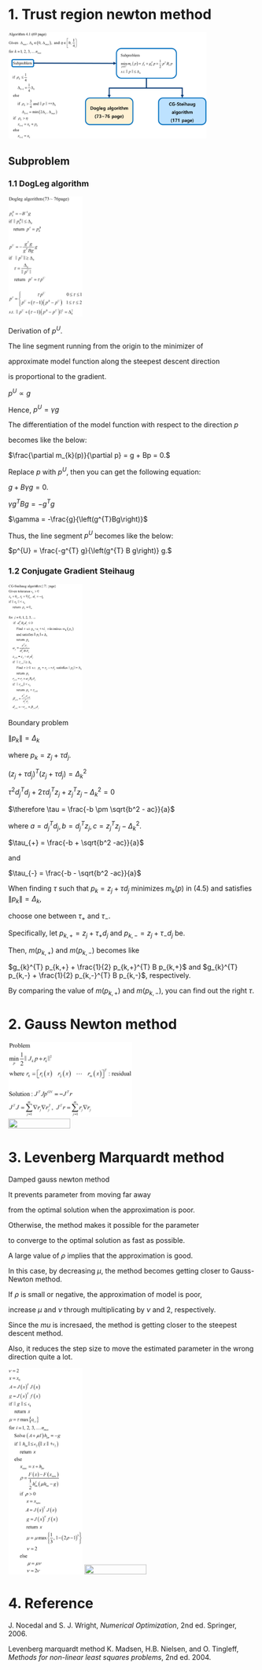 # 1. Trust region newton method
<img src="/trust region newton method/trust_region_algorithm_figure.png" width="80%" height="80%"/>

## Subproblem

### 1.1 DogLeg algorithm

<img src="/trust region newton method/dogleg_algorithm.png" width="30%" height="30%"/>

Derivation of $p^{U}$.

The line segment running from the origin to the minimizer of 

approximate model function along the steepest descent direction

is proportional to the gradient.

$p^{U} \propto g$

Hence, $p^{U} = \gamma g$

The differentiation of the model function with respect to the direction $p$

becomes like the below:

$\frac{\partial m_{k}(p)}{\partial p} = g + Bp = 0.$

Replace $p$ with $p^{U}$, then you can get the following equation:

$g + B \gamma g = 0.$

$\gamma g^{T} B g = - g^{T} g$

$\gamma = -\frac{g}{\left(g^{T}Bg\right)}$

Thus, the line segment $p^{U}$ becomes like the below:

$p^{U} = \frac{-g^{T} g}{\left(g^{T} B g\right)} g.$

### 1.2 Conjugate Gradient Steihaug

<img src="/CG_Steihaug/cg_steihaug_algorithm.png" width="30%" height="30%"/>

Boundary problem

$\lVert p_{k} \rVert=\Delta_k$

where $p_{k} = z_{j} + \tau d_{j}.$

$\left(z_{j} + \tau d_{j} \right)^{T}\left(z_{j} + \tau d_{j} \right) = \Delta_{k}^{2}$

$\tau^2 d_{j}^{T} d_{j} + 2 \tau d_{j}^{T} z_{j} + z_{j}^{T} z_{j} - \Delta_{k}^2 = 0$

$\therefore \tau = \frac{-b \pm \sqrt{b^2 - ac}}{a}$

where $a = d_{j}^{T} d_{j}, b = d_{j}^{T} z_{j}, c = z_{j}^{T} z_{j} - \Delta_{k}^{2}.$

$\tau_{+} = \frac{-b + \sqrt{b^2 -ac}}{a}$

and

$\tau_{-} = \frac{-b - \sqrt{b^2 -ac}}{a}$

When finding $\tau$ such that $p_{k} = z_{j} + \tau d_{j}$ minimizes $m_{k}\left(p\right)$ in (4.5) and satisfies $\lVert p_{k} \rVert = \Delta_{k}$,

choose one between $\tau_{+}$ and $\tau_{-}$.

Specifically, let $p_{k,+} = z_{j} + \tau_{+} d_{j}$ and $p_{k,-} = z_{j} + \tau_{-} d_{j}$ be.

Then, $m(p_{k,+})$ and $m(p_{k,-})$ becomes like 

$g_{k}^{T} p_{k,+} + \frac{1}{2} p_{k,+}^{T} B p_{k,+}$ and $g_{k}^{T} p_{k,-} + \frac{1}{2} p_{k,-}^{T} B p_{k,-}$, respectively.

By comparing the value of $m(p_{k,+})$ and $m(p_{k,-})$, you can find out the right $\tau$.

# 2. Gauss Newton method

<img src="/gauss newton method/gauss_newton_algorithm.png" width="50%" height="50%"/>

<img src="/gauss newton method/gauss_newton_method_result.gif " width="50%" height="50%"/>

# 3. Levenberg Marquardt method

Damped gauss newton method

It prevents parameter from moving far away 

from the optimal solution when the approximation is poor.

Otherwise, the method makes it possible for the parameter 

to converge to the optimal solution as fast as possible.

A large value of $\rho$ implies that the approximation is good.

In this case, by decreasing $\mu$, the method becomes getting closer to Gauss-Newton method.

If $\rho$ is small or negative, the approximation of model is poor,

increase $\mu$ and $\nu$ through multiplicating by $\nu$ and 2, respectively.

Since the $mu$ is incresaed, the method is getting closer to the steepest descent method.

Also, it reduces the step size to move the estimated parameter in the wrong direction quite a lot.

<img src="/Levenberg marquardt method/Levenberg_marquardt_algorithm.jpg" width="30%" height="30%"/>

<img src="/Levenberg marquardt method/test_lm_result.gif" width="50%" height="50%"/>


# 4. Reference

J. Nocedal and S. J. Wright, *Numerical Optimization*, 2nd ed. Springer, 2006.

Levenberg marquardt method
K. Madsen, H.B. Nielsen, and O. Tingleff, *Methods for non-linear least squares problems*, 2nd ed. 2004.
